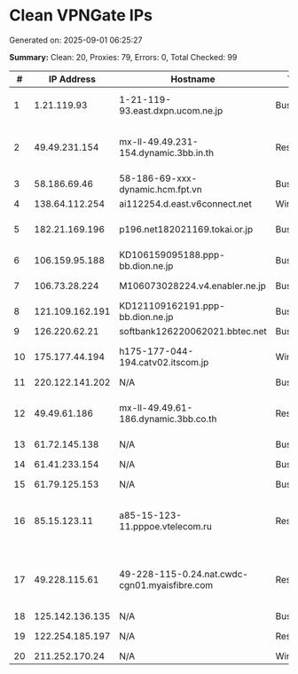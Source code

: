 # Clean VPNGate IPs
Generated on: 2025-09-01 06:25:27

**Summary:** Clean: 20, Proxies: 79, Errors: 0, Total Checked: 99

| # | IP Address | Hostname | Type | Country | Provider |
|---|------------|----------|------|---------|----------|
| 1 | 1.21.119.93 | 1-21-119-93.east.dxpn.ucom.ne.jp | Business | JP | ARTERIA Networks Corporation |
| 2 | 49.49.231.154 | mx-ll-49.49.231-154.dynamic.3bb.in.th | Residential | TH | Triple T Broadband Public Company Limited |
| 3 | 58.186.69.46 | 58-186-69-xxx-dynamic.hcm.fpt.vn | Business | VN | FPT Telecom Company |
| 4 | 138.64.112.254 | ai112254.d.east.v6connect.net | Wireless | JP | Asahi Net |
| 5 | 182.21.169.196 | p196.net182021169.tokai.or.jp | Business | JP | TOKAI Communications Corporation |
| 6 | 106.159.95.188 | KD106159095188.ppp-bb.dion.ne.jp | Business | JP | KDDI CORPORATION |
| 7 | 106.73.28.224 | M106073028224.v4.enabler.ne.jp | Business | JP | KDDI CORPORATION |
| 8 | 121.109.162.191 | KD121109162191.ppp-bb.dion.ne.jp | Business | JP | KDDI CORPORATION |
| 9 | 126.220.62.21 | softbank126220062021.bbtec.net | Business | JP | SoftBank Corp. |
| 10 | 175.177.44.194 | h175-177-044-194.catv02.itscom.jp | Wireless | JP | its communications Inc. |
| 11 | 220.122.141.202 | N/A | Business | KR | Korea Telecom |
| 12 | 49.49.61.186 | mx-ll-49.49.61-186.dynamic.3bb.co.th | Residential | TH | Triple T Broadband Public Company Limited |
| 13 | 61.72.145.138 | N/A | Business | KR | Korea Telecom |
| 14 | 61.41.233.154 | N/A | Business | KR | LG HelloVision Corp. |
| 15 | 61.79.125.153 | N/A | Business | KR | Korea Telecom |
| 16 | 85.15.123.11 | a85-15-123-11.pppoe.vtelecom.ru | Residential | RU | Vostoktelecom Telephone Company Limited Liability Company |
| 17 | 49.228.115.61 | 49-228-115-0.24.nat.cwdc-cgn01.myaisfibre.com | Residential | TH | ADVANCED WIRELESS NETWORK COMPANY LIMITED |
| 18 | 125.142.136.135 | N/A | Business | KR | Korea Telecom |
| 19 | 122.254.185.197 | N/A | Residential | KR | SK Broadband Co Ltd |
| 20 | 211.252.170.24 | N/A | Wireless | KR | Korea Telecom |
